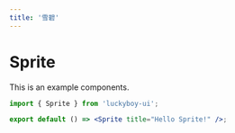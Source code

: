 ```yaml
---
title: '雪碧'
---
```


# Sprite

This is an example components.

```jsx
import { Sprite } from 'luckyboy-ui';

export default () => <Sprite title="Hello Sprite!" />;
```
